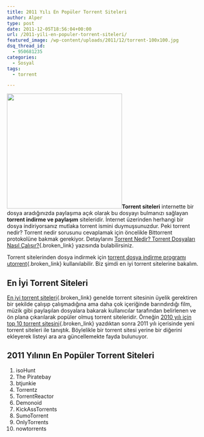 ```yaml
---
title: 2011 Yılı En Popüler Torrent Siteleri
author: Alper
type: post
date: 2011-12-05T18:56:04+00:00
url: /2011-yili-en-populer-torrent-siteleri/
featured_image: /wp-content/uploads/2011/12/torrent-100x100.jpg
dsq_thread_id:
  - 950681235
categories:
  - Sosyal
tags:
  - torrent

---
```

**<img class="alignright size-full wp-image-7269" title="torrent" src="https://www.murekkep.org/wp-content/uploads/2011/12/torrent.jpg" alt="" width="302" height="302" srcset="https://www.murekkep.org/wp-content/uploads/2011/12/torrent.jpg 302w, https://www.murekkep.org/wp-content/uploads/2011/12/torrent-150x150.jpg 150w, https://www.murekkep.org/wp-content/uploads/2011/12/torrent-300x300.jpg 300w, https://www.murekkep.org/wp-content/uploads/2011/12/torrent-100x100.jpg 100w" sizes="(max-width: 302px) 100vw, 302px" />Torrent siteleri** internette bir dosya aradığınızda paylaşıma açık olarak bu dosyayı bulmanızı sağlayan **torrent indirme ve paylaşım** siteleridir. İnternet üzerinden herhangi bir dosya indiriyorsanız mutlaka torrent ismini duymuşsunuzdur. Peki torrent nedir? Torrent nedir sorusunu cevaplamak için öncelikle Bittorrent protokolüne bakmak gerekiyor. Detaylarını [Torrent Nedir? Torrent Dosyaları Nasıl Çalışır?][1]{.broken_link} yazısında bulabilirsiniz.

Torrent sitelerinden dosya indirmek için [torrent dosya indirme programı utorrent][2]{.broken_link} kullanılabilir. Biz şimdi en iyi torrent sitelerine bakalım.

## En İyi Torrent Siteleri

[En iyi torrent siteleri][3]{.broken_link} genelde torrent sitesinin üyelik gerektiren bir şekilde çalışıp çalışmadığına ama daha çok içeriğinde barındırdığı film, müzik gibi paylaşılan dosyalara bakarak kullanıcılar tarafından belirlenen ve ön plana çıkarılarak popüler olmuş torrent siteleridir. Örneğin [2010 yılı için top 10 torrent sitesini][4]{.broken_link} yazdıktan sonra 2011 yılı içerisinde yeni torrent siteleri ile tanıştık. Böylelikle bir torrent sitesi yerine bir diğerini ekleyerek listeyi ara ara güncellemekte fayda bulunuyor.

## 2011 Yılının En Popüler Torrent Siteleri

1. isoHunt  
2. The Piratebay  
3. btjunkie  
4. Torrentz  
5. TorrentReactor  
6. Demonoid  
7. KickAssTorrents  
8. SumoTorrent  
9. OnlyTorrents  
10. nowtorrents

&nbsp;

 [1]: https://www.murekkep.org/torrent-nedir-torrent-dosyalari-nasil-calisir-3593 "torrent nedir"
 [2]: https://www.murekkep.org/torrent-dosya-indirme-programi-utorrent-4061 "utorrent"
 [3]: https://www.murekkep.org/en-iyi-torrent-siteleri-719 "en iyi torrent siteleri"
 [4]: https://www.murekkep.org/2010-yili-top-10-torrent-siteleri-3824 "2010 top 10 torrent siteleri"